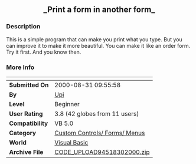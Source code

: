 ﻿<div align="center">

## \_Print a form in another form\_


</div>

### Description

This is a simple program that can make you print what you type. But you can improve it to make it more beautiful. You can make it like an order form. Try it first. And you know then.
 
### More Info
 


<span>             |<span>
---                |---
**Submitted On**   |2000-08-31 09:55:58
**By**             |[Upi](https://github.com/Planet-Source-Code/PSCIndex/blob/master/ByAuthor/upi.md)
**Level**          |Beginner
**User Rating**    |3.8 (42 globes from 11 users)
**Compatibility**  |VB 5\.0
**Category**       |[Custom Controls/ Forms/  Menus](https://github.com/Planet-Source-Code/PSCIndex/blob/master/ByCategory/custom-controls-forms-menus__1-4.md)
**World**          |[Visual Basic](https://github.com/Planet-Source-Code/PSCIndex/blob/master/ByWorld/visual-basic.md)
**Archive File**   |[CODE\_UPLOAD94518302000\.zip](https://github.com/Planet-Source-Code/upi-print-a-form-in-another-form__1-11121/archive/master.zip)








